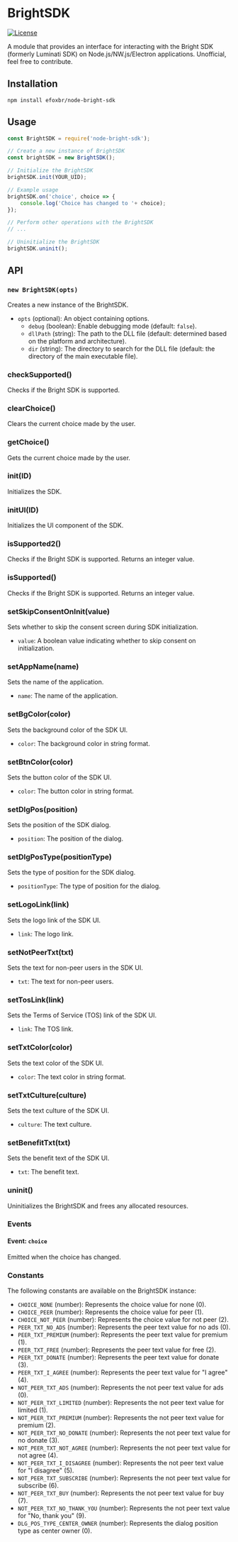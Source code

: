 # BrightSDK

[![License](https://img.shields.io/github/license/efoxbr/node-bright-sdk.svg)](https://opensource.org/licenses/LICENSE)

A module that provides an interface for interacting with the Bright SDK (formerly Luminati SDK) on Node.js/NW.js/Electron applications. Unofficial, feel free to contribute.


## Installation

```shell
npm install efoxbr/node-bright-sdk
```

## Usage

```javascript
const BrightSDK = require('node-bright-sdk');

// Create a new instance of BrightSDK
const brightSDK = new BrightSDK();

// Initialize the BrightSDK
brightSDK.init(YOUR_UID);

// Example usage
brightSDK.on('choice', choice => {
    console.log('Choice has changed to '+ choice);
});

// Perform other operations with the BrightSDK
// ...

// Uninitialize the BrightSDK
brightSDK.uninit();
```

## API

### `new BrightSDK(opts)`

Creates a new instance of the BrightSDK.

- `opts` (optional): An object containing options.
  - `debug` (boolean): Enable debugging mode (default: `false`).
  - `dllPath` (string): The path to the DLL file (default: determined based on the platform and architecture).
  - `dir` (string): The directory to search for the DLL file (default: the directory of the main executable file).

### checkSupported()

Checks if the Bright SDK is supported.

### clearChoice()

Clears the current choice made by the user.

### getChoice()

Gets the current choice made by the user.

### init(ID)

Initializes the SDK.

### initUI(ID)

Initializes the UI component of the SDK.

### isSupported2()

Checks if the Bright SDK is supported. Returns an integer value.

### isSupported()

Checks if the Bright SDK is supported. Returns an integer value.

### setSkipConsentOnInit(value)

Sets whether to skip the consent screen during SDK initialization.

- `value`: A boolean value indicating whether to skip consent on initialization.

### setAppName(name)

Sets the name of the application.

- `name`: The name of the application.

### setBgColor(color)

Sets the background color of the SDK UI.

- `color`: The background color in string format.

### setBtnColor(color)

Sets the button color of the SDK UI.

- `color`: The button color in string format.

### setDlgPos(position)

Sets the position of the SDK dialog.

- `position`: The position of the dialog.

### setDlgPosType(positionType)

Sets the type of position for the SDK dialog.

- `positionType`: The type of position for the dialog.

### setLogoLink(link)

Sets the logo link of the SDK UI.

- `link`: The logo link.

### setNotPeerTxt(txt)

Sets the text for non-peer users in the SDK UI.

- `txt`: The text for non-peer users.

### setTosLink(link)

Sets the Terms of Service (TOS) link of the SDK UI.

- `link`: The TOS link.

### setTxtColor(color)

Sets the text color of the SDK UI.

- `color`: The text color in string format.

### setTxtCulture(culture)

Sets the text culture of the SDK UI.

- `culture`: The text culture.

### setBenefitTxt(txt)

Sets the benefit text of the SDK UI.

- `txt`: The benefit text.

### uninit()

Uninitializes the BrightSDK and frees any allocated resources.

### Events

#### Event: `choice`

Emitted when the choice has changed.

### Constants

The following constants are available on the BrightSDK instance:

- `CHOICE_NONE` (number): Represents the choice value for none (0).
- `CHOICE_PEER` (number): Represents the choice value for peer (1).
- `CHOICE_NOT_PEER` (number): Represents the choice value for not peer (2).
- `PEER_TXT_NO_ADS` (number): Represents the peer text value for no ads (0).
- `PEER_TXT_PREMIUM` (number): Represents the peer text value for premium (1).
- `PEER_TXT_FREE` (number): Represents the peer text value for free (2).
- `PEER_TXT_DONATE` (number): Represents the peer text value for donate (3).
- `PEER_TXT_I_AGREE` (number): Represents the peer text value for "I agree" (4).
- `NOT_PEER_TXT_ADS` (number): Represents the not peer text value for ads (0).
- `NOT_PEER_TXT_LIMITED` (number): Represents the not peer text value for limited (1).
- `NOT_PEER_TXT_PREMIUM` (number): Represents the not peer text value for premium (2).
- `NOT_PEER_TXT_NO_DONATE` (number): Represents the not peer text value for no donate (3).
- `NOT_PEER_TXT_NOT_AGREE` (number): Represents the not peer text value for not agree (4).
- `NOT_PEER_TXT_I_DISAGREE` (number): Represents the not peer text value for "I disagree" (5).
- `NOT_PEER_TXT_SUBSCRIBE` (number): Represents the not peer text value for subscribe (6).
- `NOT_PEER_TXT_BUY` (number): Represents the not peer text value for buy (7).
- `NOT_PEER_TXT_NO_THANK_YOU` (number): Represents the not peer text value for "No, thank you" (9).
- `DLG_POS_TYPE_CENTER_OWNER` (number): Represents the dialog position type as center owner (0).